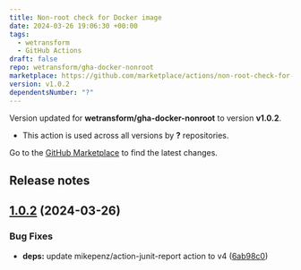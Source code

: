 ```yaml
---
title: Non-root check for Docker image
date: 2024-03-26 19:06:30 +00:00
tags:
  - wetransform
  - GitHub Actions
draft: false
repo: wetransform/gha-docker-nonroot
marketplace: https://github.com/marketplace/actions/non-root-check-for-docker-image
version: v1.0.2
dependentsNumber: "?"
---
```



Version updated for **wetransform/gha-docker-nonroot** to version **v1.0.2**.
- This action is used across all versions by **?** repositories.

Go to the [GitHub Marketplace](https://github.com/marketplace/actions/non-root-check-for-docker-image) to find the latest changes.

## Release notes

## [1.0.2](https://github.com/wetransform/gha-docker-nonroot/compare/v1.0.1...v1.0.2) (2024-03-26)


### Bug Fixes

* **deps:** update mikepenz/action-junit-report action to v4 ([6ab98c0](https://github.com/wetransform/gha-docker-nonroot/commit/6ab98c03ca9393338d37a793ec2369aba8a31ced))


